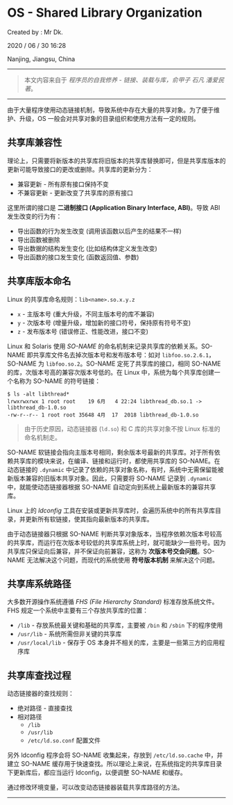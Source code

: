 # OS - Shared Library Organization

Created by : Mr Dk.

2020 / 06 / 30 16:28

Nanjing, Jiangsu, China

---

> 本文内容来自于 _程序员的自我修养 - 链接、装载与库，俞甲子 石凡 潘爱民著_。

---

由于大量程序使用动态链接机制，导致系统中存在大量的共享对象。为了便于维护、升级，OS 一般会对共享对象的目录组织和使用方法有一定的规则。

## 共享库兼容性

理论上，只需要将新版本的共享库将旧版本的共享库替换即可，但是共享库版本的更新可能导致接口的更改或删除。共享库的更新分为：

- 兼容更新 - 所有原有接口保持不变
- 不兼容更新 - 更新改变了共享库的原有接口

这里所谓的接口是 **二进制接口 (Application Binary Interface, ABI)**。导致 ABI 发生改变的行为有：

- 导出函数的行为发生改变 (调用该函数以后产生的结果不一样)
- 导出函数被删除
- 导出数据的结构发生变化 (比如结构体定义发生改变)
- 导出函数的接口发生变化 (函数返回值、参数)

## 共享库版本命名

Linux 的共享库命名规则：`lib<name>.so.x.y.z`

- `x` - 主版本号 (重大升级，不同主版本号的库不兼容)
- `y` - 次版本号 (增量升级，增加新的接口符号，保持原有符号不变)
- `z` - 发布版本号 (错误修正、性能改进，接口不变)

Linux 和 Solaris 使用 _SO-NAME_ 的命名机制来记录共享库的依赖关系。SO-NAME 即共享库文件名去掉次版本号和发布版本号：如对 `libfoo.so.2.6.1`，SO-NAME 为 `libfoo.so.2`。SO-NAME 定死了共享库的接口，相同 SO-NAME 的库，次版本号高的兼容次版本号低的。在 Linux 中，系统为每个共享库创建一个名称为 SO-NAME 的符号链接：

```console
$ ls -alt libthread*
lrwxrwxrwx 1 root root    19 6月   4 22:24 libthread_db.so.1 -> libthread_db-1.0.so
-rw-r--r-- 1 root root 35648 4月  17  2018 libthread_db-1.0.so
```

> 由于历史原因，动态链接器 (`ld.so`) 和 C 库的共享对象不按 Linux 标准的命名机制走。

SO-NAME 软链接会指向主版本号相同，剩余版本号最新的共享库。对于所有依赖共享库的模块来说，在编译、链接和运行时，都使用共享库的 SO-NAME。在动态链接的 `.dynamic` 中记录了依赖的共享对象名称，有时，系统中无需保留能被新版本兼容的旧版本共享对象。因此，只需要将 SO-NAME 记录到 `.dynamic` 中，就能使动态链接器根据 SO-NAME 自动定向到系统上最新版本的兼容共享库。

Linux 上的 _ldconfig_ 工具在安装或更新共享库时，会遍历系统中的所有共享库目录，并更新所有软链接，使其指向最新版本的共享库。

由于动态链接器只根据 SO-NAME 判断共享对象版本，当程序依赖次版本号较高的共享库，而运行在次版本号较低的共享库系统上时，就可能缺少一些符号。因为共享库只保证向后兼容，并不保证向前兼容，这称为 **次版本号交会问题**。SO-NAME 无法解决这个问题，而现代的系统使用 **符号版本机制** 来解决这个问题。

## 共享库系统路径

大多数开源操作系统遵循 _FHS (File Hierarchy Standard)_ 标准存放系统文件。FHS 规定一个系统中主要有三个存放共享库的位置：

- `/lib` - 存放系统最关键和基础的共享库，主要被 `/bin` 和 `/sbin` 下的程序使用
- `/usr/lib` - 系统所需但非关键的共享库
- `/usr/local/lib` - 保存于 OS 本身并不相关的库，主要是一些第三方的应用程序库

## 共享库查找过程

动态链接器的查找规则：

- 绝对路径 - 直接查找
- 相对路径
  - `/lib`
  - `/usr/lib`
  - `/etc/ld.so.conf` 配置文件

另外 ldconfig 程序会将 SO-NAME 收集起来，存放到 `/etc/ld.so.cache` 中，并建立 SO-NAME 缓存用于快速查找。所以理论上来说，在系统指定的共享库目录下更新库后，都应当运行 ldconfig，以便调整 SO-NAME 和缓存。

通过修改环境变量，可以改变动态链接器装载共享库路径的方法。

---

